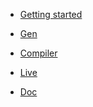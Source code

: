-   [Getting started](quickStart.md)

-   [Gen](gen.md)
-   [Compiler](compiler.md)
-   [Live](live.md)
-   [Doc](doc.md)

<!-- -   Translations

    -   [EN](/)
    -   [CN](/zh-cn/) -->
